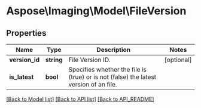 # Aspose\Imaging\Model\FileVersion

## Properties
Name | Type | Description | Notes
------------ | ------------- | ------------- | -------------
**version_id** | **string** | File Version ID. | [optional] 
**is_latest** | **bool** | Specifies whether the file is (true) or is not (false) the latest version of an file. | 

[[Back to Model list]](API_README.md#documentation-for-models) [[Back to API list]](API_README.md#documentation-for-api-endpoints) [[Back to API_README]](API_README.md)


